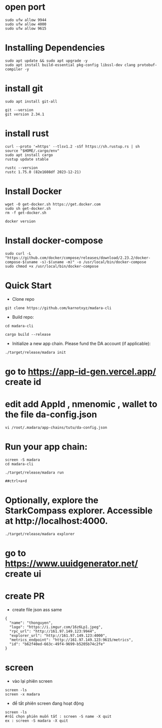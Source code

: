 
# open port
```
sudo ufw allow 9944
sudo ufw allow 4000
sudo ufw allow 9615
```
# Installing Dependencies
```
sudo apt update && sudo apt upgrade -y 
sudo apt install build-essential pkg-config libssl-dev clang protobuf-compiler -y
```
# install git
```
sudo apt install git-all

git --version
git version 2.34.1
```
# install rust
```
curl --proto '=https' --tlsv1.2 -sSf https://sh.rustup.rs | sh
source "$HOME/.cargo/env"
sudo apt install cargo
rustup update stable

rustc --version
rustc 1.75.0 (82e1608df 2023-12-21)
```
# Install Docker
```
wget -O get-docker.sh https://get.docker.com 
sudo sh get-docker.sh
rm -f get-docker.sh 

docker version
```
# Install docker-compose
```
sudo curl -L "https://github.com/docker/compose/releases/download/2.23.2/docker-compose-$(uname -s)-$(uname -m)" -o /usr/local/bin/docker-compose
sudo chmod +x /usr/local/bin/docker-compose
```
# Quick Start
- Clone repo
```
git clone https://github.com/karnotxyz/madara-cli
```
- Build repo:
```
cd madara-cli

cargo build --release
```
- Initialize a new app chain. Please fund the DA account (if applicable):
```
./target/release/madara init
```
# go to  https://app-id-gen.vercel.app/ create id

# edit add AppId , nmenomic , wallet  to the file da-config.json
```
vi /root/.madara/app-chains/tutu/da-config.json
```
# Run your app chain:
```
screen -S madara
cd madara-cli

./target/release/madara run

##ctrl+a+d
```

# Optionally, explore the StarkCompass explorer. Accessible at http://localhost:4000.
```
./target/release/madara explorer
```

# go to https://www.uuidgenerator.net/ create ui 



# create PR 
- create file json ass same
```
{
  "name": "thonguyen",
  "logo": "https://i.imgur.com/16z6Lp1.jpeg",
  "rpc_url": "http://161.97.149.123:9944",
  "explorer_url": "http://161.97.149.123:4000",
  "metrics_endpoint": "http://161.97.149.123:9615/metrics",
  "id": "b62f40ed-663c-49f4-9699-b5205b74c2fe"
}
```

# screen
- vào lại phiên screen
```
screen -ls
screen -x madara
```
- để tắt phiên screen đang hoạt động
```
screen -ls
#rồi chọn phiên muốn tắt : screen -S name -X quit
ex : screen -S madara -X quit
```
